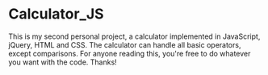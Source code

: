 # Calculator_JS

This is my second personal project, a calculator implemented in JavaScript, jQuery, HTML and CSS.
The calculator can handle all basic operators, except comparisons. 
For anyone reading this, you're free to do whatever you want with the code. 
Thanks!
